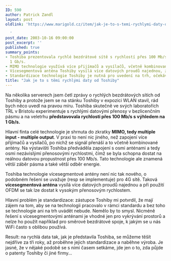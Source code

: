 ```yaml
---
ID: 590
author: Patrick Zandl
layout: post
oldlink: 'https://www.marigold.cz/item/jak-je-to-s-temi-rychlymi-daty-od-toshiby

  '
post_date: 2003-10-16 09:00:00
post_excerpt: ''
published: true
summary_points:
- Toshiba prezentovala rychlé bezdrátové sítě s rychlostí přes 100 Mb/s, výhledově
  1 Gb/s.
- MIMO technologie využívá více přijímačů a vysílačů, včetně kombinované antény.
- Vícesegmentová anténa Toshiby vysílá více datových proudů najednou, zvyšuje rychlost.
- Standardizace technologie Toshiby je nutná pro uvedení na trh, očekává se za 3 roky.
title: "Jak je to s těmi rychlými daty od Toshiby"
---
```


<p>
Na několika serverech jsem četl zprávy o rychlých bezdrátových sítích od Toshiby a protože jsem se na stánku Toshiby v expozici WLAN stavil, rád bych něco uvedl na pravou míru. Toshiba skutečně ve svých laboratořích TRL v Bristolu experimentuje s rychlými datovými přenosy v bezlicenčním pásmu a na veletrhu <STRONG>představovala rychlosti přes 100 Mb/s s výhledem na 1 Gb/s. </STRONG></p>

<p>
Hlavní finta celé technologie je shrnuta do zkratky <STRONG>MIMO, tedy multiple input - multiple output</STRONG>. V praxi to není nic jiného, než zapojení více přijímačů a vysílačů, po nichž se signál přenáší a to včetně kombinované antény. Na výstavišti Toshiba předváděla zapojení s osmi anténami a tedy osmi nezávislými přenosovými rychlostmi, čímž se byla schopna dostat na reálnou datovou propustnost přes 100 Mb/s. Tato technologie ale znamená větší záběr pásma a také větší odběr energie. </p>

<p>
Toshiba technologie vícesegmentové antény není nic tak nového, o podobném řešení se uvažuje (resp se implementuje) pro 4G sítě. Taková <STRONG>vícesegmentová anténa</STRONG> vysílá více datových proudů najednou a při použití OFDM se tak lze dostat k vysokým přenosovým rychlostem. </p>

<p>
Hlavní problém je standardizace: zástupce Toshiby mi potvrdil, že mají zájem na tom, aby se na technologii pracovalo v rámci standardu a bez toho se technologie ani na trh uvádět nebude. Nemělo by to smysl. Nicméně řešení s vícesegmentovými anténami je vhodné jen pro vykrývání prostorů a nelze ho použít například pro směrové bezdrátové spoje, k jakým se u nás WiFi často s oblibou používá. </p>

<p>
Result: na rychlá data tak, jak je představila Toshiba, se můžeme těšít nejdříve za tři roky, až proběhne jejich standardizace a naběhne výroba. Je jasné, že v nějaké podobě se s nimi časem setkáme, jde jen o to, zda půjde o patenty Toshiby či jiné firmy...</p>